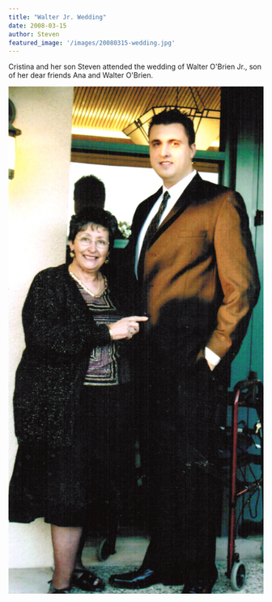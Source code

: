 ```yaml
---
title: "Walter Jr. Wedding"
date: 2008-03-15
author: Steven
featured_image: '/images/20080315-wedding.jpg'
---
```


Cristina and her son Steven attended the wedding of Walter O'Brien Jr., son of her dear friends Ana and Walter O'Brien.

![](/images/20080315-wedding.jpg)

